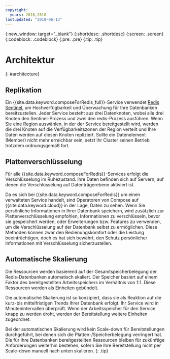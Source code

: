 ```yaml
---
copyright:
  years: 2016,2018
lastupdated: "2018-06-13"
---
```


{:new_window: target="_blank"}
{:shortdesc: .shortdesc}
{:screen: .screen}
{:codeblock: .codeblock}
{:pre: .pre}
{:tip: .tip}

# Architektur 
{: #architecture}

## Replikation

Ein {{site.data.keyword.composeForRedis_full}}-Service verwendet [Redis Sentinel](https://redis.io/topics/sentinel), um Hochverfügbarkeit und Überwachung für Ihre Datenbanken bereitzustellen. Jeder Service besteht aus drei Datenknoten, wobei alle drei Knoten den Sentinel-Prozess und zwei den redis-Prozess ausführen. Wenn Sie eine Region auswählen, in der der Service bereitgestellt wird, werden die drei Knoten auf die Verfügbarkeitszonen der Region verteilt und Ihre Daten werden auf diesen Knoten repliziert. Sollte ein Datenelement (Member) nicht mehr erreichbar sein, setzt Ihr Cluster seinen Betrieb trotzdem ordnungsgemäß fort.

## Plattenverschlüsselung

Für alle {{site.data.keyword.composeForRedis}}-Services erfolgt die Verschlüsselung im Ruhezustand. Ihre Daten befinden sich auf Servern, auf denen die Verschlüsselung auf Datenträgerebene aktiviert ist. 

Da es sich bei {{site.data.keyword.composeForRedis}} um einen verwalteten Service handelt, sind Operatoren von Compose auf {{site.data.keyword.cloud}} in der Lage, Daten zu sehen. Wenn Sie persönliche Informationen in Ihrer Datenbank speichern, wird zusätzlich zur Plattenverschlüsselung empfohlen, Informationen zu verschlüsseln, bevor sie gespeichert werden, oder Erweiterungen bzw. Features zu verwenden, um die Verschlüsselung auf der Datenbank selbst zu ermöglichen. Diese Methoden können zwar den Bedienungskomfort oder die Leistung beeinträchtigen, doch es hat sich bewährt, den Schutz persönlicher Informationen mit Verschlüsselung sicherzustellen.

## Automatische Skalierung

Die Ressourcen werden basierend auf der Gesamtspeicherbelegung der Redis-Datenbanken automatisch skaliert. Der Speicher basiert auf einem Faktor des bereitgestellten Arbeitsspeichers im Verhältnis von 1:1. Diese Ressourcen werden als Einheiten gebündelt.

Die automatische Skalierung ist so konzipiert, dass sie als Reaktion auf die kurz-bis mittelfristigen Trends Ihrer Datenbank erfolgt. Ihr Service wird in Minutenintervallen überprüft. Wenn der Arbeitsspeicher für den Service knapp zu werden droht, werden der Bereitstellung weitere Einheiten zugeordnet. 

Bei der automatischen Skalierung wird kein Scale-down für Bereitstellungen durchgeführt, bei denen sich die Platten-/Speicherbelegung verringert hat. Die für Ihre Datenbanken bereitgestellten Ressourcen bleiben für zukünftige Anforderungen weiterhin bestehen, sofern Sie Ihre Bereitstellung nicht per Scale-down manuell nach unten skalieren.
{: .tip}
